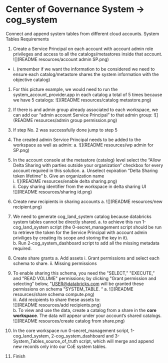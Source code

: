 # Center of Governance System -> cog_system
Connect and append system tables from different cloud accounts.
System Tables Requirements

1.	Create a Service Principal on each account with account admin role privileges and access to all the catalogs/metastores inside that account.
![](README resources/account admin SP.png)
- i.	(remember if we want the information to be considered we need to ensure each catalog/metastore shares the system information with the objective catalog)
1.	For this picture example, we would need to run the system_account_provider.app in each catalog a total of 5 times because we have 5 catalogs:
![](README resources/catalog metastore.png)

2.	If there is and admin group already associated to each workspace, we can add our “admin account Service Principal” to that admin group:
![](README resources/admin group permission.png)

3.	If step No. 2 was successfully done jump to step 5

4.	The created admin Service Principal needs to be added to the workspace as well as admin:
a.	 ![](README resources/wp admin for SP.png)

5.	In the account console at the metastore (catalog) level select the “Allow Delta Sharing with parties outside your organization” checkbox for every account required in this solution.
a.	Unselect expiration “Delta Sharing token lifetime”
b.	Give an organization name \
i. ![](README resources/enable delta sharing.png) \
ii.	Copy sharing identifier from the workspace in delta sharing UI\
  ![](README resources/sharing id.png)

6.	Create new recipients in sharing accounts
a.	 ![](README resources/new recipient.png)

7.	We need to generate cog_land_system catalog because databricks system tables cannot be directly shared.
a.	to achieve this run 1-cog_land_system script (the 0-secret_management script should be run to retrieve the token for the Service Principal with account admin priviliges by creating its scope and storing the key in it).\
b.  Run 2-cog_system_dashboard script to add all the missing metadata required.

8.	Create share grants
a.	Add assets
i.	Grant permissions and select each schema to share.
ii.	Missing permissions
1.	To enable sharing this schema, you need the "SELECT,” "EXECUTE,” and "READ VOLUME" permissions; by clicking "Grant permission and selecting" below, "USER@databricks.com will be granted these permissions on schema "SYSTEM_TABLE. “
a.	 ![](README resources/share schema compute.png)\
iii.	Add recipients to share these assets to:\
![](README resources/add recipients.png)\
b.	To view and use the data, create a catalog from a share in the <b>core workspace</b>. The data will appear under your account’s shared catalogs.\
 ![](README resources/create catalog from share.png)

9.	In the core workspace run 0-secret_management script, 1-cog_land_system, 2-cog_system_dashboard and 3-System_Tables_source_of_truth script, which will merge and append new records only into our CoE system tables.
10. Finish

